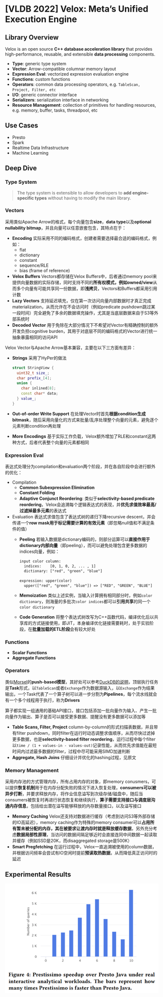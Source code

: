 # [VLDB 2022] Velox: Meta’s Unified Execution Engine

## Library Overview

Velox is an open source **C++ database acceleration library** that provides high-performance, reusable, and extensible **data processing** components.

- **Type**: generic type system
- **Vector**: Arrow-compatible columnar memory layout
- **Expression Eval**: vectorized expression evaluation engine
- **Functions**: custom functions
- **Operators**: common data processing operators, e.g. `TableScan, Project, Filter, etc`
- **I/O**: generic connector interface
- **Serializers**: serialization interface in networking
- **Resource Management**: collection of primitives for handling resources, e.g. memory, buffer, tasks, threadpool, etc

## Use Cases

- Presto
- Spark
- Realtime Data Infrastructure
- Machine Learning

## Deep Dive

### Type System

> The type system is extensible to allow developers to **add engine-specific types** without having to modify the main library.

### Vectors

采用类似Apache Arrow的格式，每个向量包含**size**，**data type**以及**optional nullability bitmap**，并且向量可以任意嵌套包含，其特点在于：

- **Encoding**
  实际采用不同的编码格式，创建者需要选择最合适的编码格式，例如：
  - flat
  - dictionary
  - constant
  - sequence/RLE
  - bias (frame of reference)
- **Velox Buffers**
  Vectors都存储在Velox Buffers中，后者通过memory pool来提供向量数据的实际存储，同时支持不同的**所有权模式，例如owned/view**从而多个向量有可能共享同一份数据，即**浅拷贝**，Vectors和Buffers都采用引用计数
- **Lazy Vectors**
  支持延迟填充，仅在第一次访问向量内部数据时才真正完成materialization，从而允许在不会访问时（例如predicate pushdown跳过某一段时间）完全避免了多余的数据填充操作，尤其是当底层数据来自于S3等外部系统时
- **Decoded Vector**
  用于免除在大部分情况下不希望对Vector有精确控制的额外开发负担cognitive burden，其用于对底层不同的编码格式的Vector进行统一抽象暴露相同的访问API

Velox Vector与Apache Arrow基本兼容，主要在以下三方面有差异：

- **Strings**
  采用了HyPer的做法
  
  ```cpp
  struct StringView {
    uint32_t size_;
    char prefix_[4];
    union {
      char inlined[8];
      const char* data;
    } value_;
  }
  ```

- **Out-of-order Write Support**
  在处理Vector时首先**根据condition生成bitmask**，随后采用向量化的方式来批量/乱序处理整个向量的元素，避免逐个元素判断condition再处理
- **More Encodings**
  基于实际工作负载，Velox额外增加了RLE和constant这两种方式，后者代表整个向量的元素都相同

### Expression Eval

表达式处理分为compilation和evaluation两个阶段，并在各自阶段中会进行额外的优化：

- Compilation
  - **Common Subexpression Elimination**
  - **Constant Folding**
  - **Adaptive Conjunct Reordering**: 类似于**selectivity-based predicate reordering**，Velox会追溯每个逻辑表达式的表现，并**优先求值效率最高/过滤掉最多元素**的表达式
- Evaluation
  表达式求值包含了表达式树的递归下降recursive descent，并会传递一个**row mask用于标记需要计算的有效元素**（即忽略null值和不满足条件的值）
  - **Peeling**
    若输入数据是dictionary编码的，则部分运算可以**直接作用于dictionary内部向量**（即peeling），而可以避免处理包含更多数据的indices向量，例如：

    ```text
    input color column:
      indices:    [0, 1, 0, 2, ... , 1]
      dictionary: ["red", "green", "blue"]
    
    expression: upper(color)
      upper(["red", "green", "blue"]) => ["RED", "GREEN", "BLUE"]
    ```

  - **Memoization**
    类似上述实例，当输入计算拥有相同部分时，例如`color dictionary`，则海量的多批次`color indices`都可以**引用共享**的同一个`color dictionary`
  - **Code Generation**
    将整个表达式树改写为C++函数代码，编译优化后以共享库的方式链接使用，即JIT，本身编译优化链接需要耗时，处于实验阶段，在**批量加载的ETL阶段**会有较大好处

### Functions

- **Scalar Functions**
- **Aggregate Functions**

### Operators

类似[Morsel](Morsel.md#morsel-driven-execution)的**push-based模型**，其好处可以参考[DuckDB的说明](22.DuckDB.md#execution)，顶层执行任务是**Task**形式，以`TableScan`或者`Exchange`作为数据源输入，以`Exchange`作为结果输出，一个Task代表了一个算子树可以进一步分割为**Pipelines**，每个流水线就会有一个多个线程用于执行，称为**Drivers**

算子都实现一组通用的基础API接口，接口包括添加一批向量作为输入、产生一批向量作为输出、算子是否可以接受更多数据、提醒没有更多数据可以添加等

- **Table Scans, Filter, Project**
  column-by-column的形式扫描表数据，并且带有filter pushdown，同时filter在运行时动态调整求值顺序，从而尽快过滤掉更多数据，也是**selectivity-based filter reordering**，运行过程中每个filter以`time / (1 + values-in - values-out)`记录性能，从而优先求值能在最短时间内过滤最多数据的filter，过程中尽可能采用SIMD加速判断
- **Aggregate, Hash Joins**
  仔细设计并优化的hashing过程，见原文

### Memory Management

采用内存池的方式管理内存，所有占用内存的对象，即memory conusmers，可以提供**恢复机制**用于在内存分配失败的情况下进入恢复处理，**consumers可以被异步打断**，并要求释放内存，将作业信息溢写到次级存储/磁盘中，随后当consumers被恢复时再进行状态恢复和继续执行，**算子需要支持接口与调度层沟通内存信息**，包括给出潜在溢写能够释放的内存数量接口，以及溢写接口

- **Memory Caching**
  Velox还支持对数据进行缓存（考虑到访问S3等外部存储的IO高延迟），memory caching作为特殊的memory consumer可以**占用所有暂未被分配的内存，其在被要求让渡内存时就是释放缓存数据**，另外充分考虑**数据局部性原理**，当访问的数据间隔足够近时会直接连同中间数据一起读取并缓存（例如SSD是20K，而disaggregated storage是500K）
- **Smart Pregfetching**
  在运行过程中，Velox一直追溯被使用的column数据，并根据访问频率会尝试有IO空闲时提前**预读取热数据**，从而降低真正访问时的延迟

## Experimental Results

![p04](images/velox04.png)
